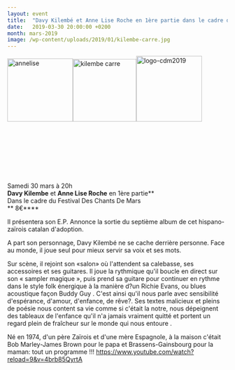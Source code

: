 ```yaml
---
layout: event
title:  "Davy Kilembé et Anne Lise Roche en 1ère partie dans le cadre du Festival Des Chants De Mars"
date:   2019-03-30 20:00:00 +0200
month: mars-2019
image: /wp-content/uploads/2019/01/kilembe-carre.jpg
---
```

<img class=" size-thumbnail wp-image-6147 alignleft" src="http://localhost/wpagendarts/wp-content/uploads/2019/03/annelise.jpg?w=150" alt="annelise" width="150" height="144" srcset="http://localhost/wpagendarts/wp-content/uploads/2019/03/annelise.jpg 958w, http://localhost/wpagendarts/wp-content/uploads/2019/03/annelise-300x287.jpg 300w, http://localhost/wpagendarts/wp-content/uploads/2019/03/annelise-768x736.jpg 768w" sizes="(max-width: 150px) 100vw, 150px" /><img class="alignleft  wp-image-5842" src="http://localhost/wpagendarts/wp-content/uploads/2019/01/kilembe-carre.jpg?w=150" alt="kilembe carre" width="145" height="143" /><img class="alignleft size-thumbnail wp-image-5929" src="http://localhost/wpagendarts/wp-content/uploads/2019/01/logo-cdm2019.jpg?w=150" alt="logo-cdm2019" width="150" height="150" srcset="http://localhost/wpagendarts/wp-content/uploads/2019/01/logo-cdm2019.jpg 2000w, http://localhost/wpagendarts/wp-content/uploads/2019/01/logo-cdm2019-300x300.jpg 300w, http://localhost/wpagendarts/wp-content/uploads/2019/01/logo-cdm2019-1024x1024.jpg 1024w, http://localhost/wpagendarts/wp-content/uploads/2019/01/logo-cdm2019-150x150.jpg 150w, http://localhost/wpagendarts/wp-content/uploads/2019/01/logo-cdm2019-768x768.jpg 768w, http://localhost/wpagendarts/wp-content/uploads/2019/01/logo-cdm2019-1536x1536.jpg 1536w, http://localhost/wpagendarts/wp-content/uploads/2019/01/logo-cdm2019-1200x1200.jpg 1200w, http://localhost/wpagendarts/wp-content/uploads/2019/01/logo-cdm2019-1980x1980.jpg 1980w" sizes="(max-width: 150px) 100vw, 150px" />

&nbsp;

&nbsp;

&nbsp;

&nbsp;

Samedi 30 mars à 20h  
**Davy Kilembe** et **Anne Lise Roche** en 1ère partie**  
Dans le cadre du Festival Des Chants De Mars  
** 8€****

Il présentera son E.P. Annonce la sortie du septième album de cet hispano-zaïrois catalan d'adoption.

A part son personnage, Davy Kilembé ne se cache derrière personne. Face au monde, il joue seul pour mieux servir sa voix et ses mots.

Sur scène, il rejoint son «salon» où l'attendent sa calebasse, ses accessoires et ses guitares. Il joue la rythmique qu'il boucle en direct sur son « sampler magique », puis prend sa guitare pour continuer en rythme dans le style folk énergique à la manière d?un Richie Evans, ou blues acoustique façon Buddy Guy . C'est ainsi qu'il nous parle avec sensibilité d'espérance, d'amour, d'enfance, de rêve?. Ses textes malicieux et pleins de poésie nous content sa vie comme si c'était la notre, nous dépeignent des tableaux de l'enfance qu'il n'a jamais vraiment quitté et portent un regard plein de fraîcheur sur le monde qui nous entoure .

Né en 1974, d'un père Zaïrois et d'une mère Espagnole, à la maison c'était Bob Marley-James Brown pour le papa et Brassens-Gainsbourg pour la maman: tout un programme !!! <https://www.youtube.com/watch?reload=9&v=4brb85QyrtA>